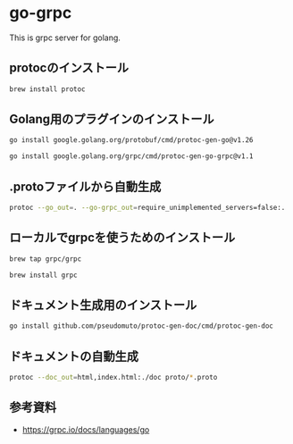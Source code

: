 # go-grpc
This is grpc server for golang.

## protocのインストール

```bash
brew install protoc
```

## Golang用のプラグインのインストール

```bash
go install google.golang.org/protobuf/cmd/protoc-gen-go@v1.26
```

```bash
go install google.golang.org/grpc/cmd/protoc-gen-go-grpc@v1.1
```

## .protoファイルから自動生成

```bash
protoc --go_out=. --go-grpc_out=require_unimplemented_servers=false:. ./proto/todo.proto
```

## ローカルでgrpcを使うためのインストール

```bash
brew tap grpc/grpc
```

```bash
brew install grpc
```

## ドキュメント生成用のインストール

```bash
go install github.com/pseudomuto/protoc-gen-doc/cmd/protoc-gen-doc
```

## ドキュメントの自動生成

```bash
protoc --doc_out=html,index.html:./doc proto/*.proto
```

## 参考資料
- https://grpc.io/docs/languages/go